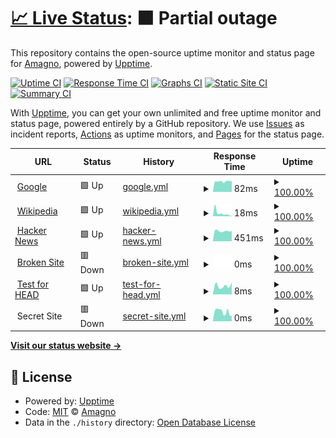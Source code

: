 # [📈 Live Status](https://status.amagno.cloud): <!--live status--> **🟧 Partial outage**

This repository contains the open-source uptime monitor and status page for [Amagno](https://status.amagno.cloud), powered by [Upptime](https://github.com/upptime/upptime).

[![Uptime CI](https://github.com/koj-co/upptime/workflows/Uptime%20CI/badge.svg)](https://github.com/koj-co/upptime/actions?query=workflow%3A%22Uptime+CI%22)
[![Response Time CI](https://github.com/koj-co/upptime/workflows/Response%20Time%20CI/badge.svg)](https://github.com/koj-co/upptime/actions?query=workflow%3A%22Response+Time+CI%22)
[![Graphs CI](https://github.com/koj-co/upptime/workflows/Graphs%20CI/badge.svg)](https://github.com/koj-co/upptime/actions?query=workflow%3A%22Graphs+CI%22)
[![Static Site CI](https://github.com/koj-co/upptime/workflows/Static%20Site%20CI/badge.svg)](https://github.com/koj-co/upptime/actions?query=workflow%3A%22Static+Site+CI%22)
[![Summary CI](https://github.com/koj-co/upptime/workflows/Summary%20CI/badge.svg)](https://github.com/koj-co/upptime/actions?query=workflow%3A%22Summary+CI%22)

With [Upptime](https://upptime.js.org), you can get your own unlimited and free uptime monitor and status page, powered entirely by a GitHub repository. We use [Issues](https://github.com/amagno-io/upptime/issues) as incident reports, [Actions](https://github.com/amagno-io/upptime/actions) as uptime monitors, and [Pages](https://status.amagno.cloud) for the status page.

<!--start: status pages-->
<!-- This summary is generated by Upptime (https://github.com/upptime/upptime) -->
<!-- Do not edit this manually, your changes will be overwritten -->
<!-- prettier-ignore -->
| URL | Status | History | Response Time | Uptime |
| --- | ------ | ------- | ------------- | ------ |
| <img alt="" src="https://favicons.githubusercontent.com/www.google.com" height="13"> [Google](https://www.google.com) | 🟩 Up | [google.yml](https://github.com/amagno-io/upptime/commits/master/history/google.yml) | <details><summary><img alt="Response time graph" src="./graphs/google/response-time-week.png" height="20"> 82ms</summary><br><a href="https://status.amagno.cloud/history/google"><img alt="Response time 82" src="https://img.shields.io/endpoint?url=https%3A%2F%2Fraw.githubusercontent.com%2Famagno-io%2Fupptime%2Fmaster%2Fapi%2Fgoogle%2Fresponse-time.json"></a><br><a href="https://status.amagno.cloud/history/google"><img alt="24-hour response time 82" src="https://img.shields.io/endpoint?url=https%3A%2F%2Fraw.githubusercontent.com%2Famagno-io%2Fupptime%2Fmaster%2Fapi%2Fgoogle%2Fresponse-time-day.json"></a><br><a href="https://status.amagno.cloud/history/google"><img alt="7-day response time 82" src="https://img.shields.io/endpoint?url=https%3A%2F%2Fraw.githubusercontent.com%2Famagno-io%2Fupptime%2Fmaster%2Fapi%2Fgoogle%2Fresponse-time-week.json"></a><br><a href="https://status.amagno.cloud/history/google"><img alt="30-day response time 82" src="https://img.shields.io/endpoint?url=https%3A%2F%2Fraw.githubusercontent.com%2Famagno-io%2Fupptime%2Fmaster%2Fapi%2Fgoogle%2Fresponse-time-month.json"></a><br><a href="https://status.amagno.cloud/history/google"><img alt="1-year response time 82" src="https://img.shields.io/endpoint?url=https%3A%2F%2Fraw.githubusercontent.com%2Famagno-io%2Fupptime%2Fmaster%2Fapi%2Fgoogle%2Fresponse-time-year.json"></a></details> | <details><summary><a href="https://status.amagno.cloud/history/google">100.00%</a></summary><a href="https://status.amagno.cloud/history/google"><img alt="All-time uptime 100.00%" src="https://img.shields.io/endpoint?url=https%3A%2F%2Fraw.githubusercontent.com%2Famagno-io%2Fupptime%2Fmaster%2Fapi%2Fgoogle%2Fuptime.json"></a><br><a href="https://status.amagno.cloud/history/google"><img alt="24-hour uptime 100.00%" src="https://img.shields.io/endpoint?url=https%3A%2F%2Fraw.githubusercontent.com%2Famagno-io%2Fupptime%2Fmaster%2Fapi%2Fgoogle%2Fuptime-day.json"></a><br><a href="https://status.amagno.cloud/history/google"><img alt="7-day uptime 100.00%" src="https://img.shields.io/endpoint?url=https%3A%2F%2Fraw.githubusercontent.com%2Famagno-io%2Fupptime%2Fmaster%2Fapi%2Fgoogle%2Fuptime-week.json"></a><br><a href="https://status.amagno.cloud/history/google"><img alt="30-day uptime 100.00%" src="https://img.shields.io/endpoint?url=https%3A%2F%2Fraw.githubusercontent.com%2Famagno-io%2Fupptime%2Fmaster%2Fapi%2Fgoogle%2Fuptime-month.json"></a><br><a href="https://status.amagno.cloud/history/google"><img alt="1-year uptime 100.00%" src="https://img.shields.io/endpoint?url=https%3A%2F%2Fraw.githubusercontent.com%2Famagno-io%2Fupptime%2Fmaster%2Fapi%2Fgoogle%2Fuptime-year.json"></a></details>
| <img alt="" src="https://favicons.githubusercontent.com/en.wikipedia.org" height="13"> [Wikipedia](https://en.wikipedia.org) | 🟩 Up | [wikipedia.yml](https://github.com/amagno-io/upptime/commits/master/history/wikipedia.yml) | <details><summary><img alt="Response time graph" src="./graphs/wikipedia/response-time-week.png" height="20"> 18ms</summary><br><a href="https://status.amagno.cloud/history/wikipedia"><img alt="Response time 18" src="https://img.shields.io/endpoint?url=https%3A%2F%2Fraw.githubusercontent.com%2Famagno-io%2Fupptime%2Fmaster%2Fapi%2Fwikipedia%2Fresponse-time.json"></a><br><a href="https://status.amagno.cloud/history/wikipedia"><img alt="24-hour response time 18" src="https://img.shields.io/endpoint?url=https%3A%2F%2Fraw.githubusercontent.com%2Famagno-io%2Fupptime%2Fmaster%2Fapi%2Fwikipedia%2Fresponse-time-day.json"></a><br><a href="https://status.amagno.cloud/history/wikipedia"><img alt="7-day response time 18" src="https://img.shields.io/endpoint?url=https%3A%2F%2Fraw.githubusercontent.com%2Famagno-io%2Fupptime%2Fmaster%2Fapi%2Fwikipedia%2Fresponse-time-week.json"></a><br><a href="https://status.amagno.cloud/history/wikipedia"><img alt="30-day response time 18" src="https://img.shields.io/endpoint?url=https%3A%2F%2Fraw.githubusercontent.com%2Famagno-io%2Fupptime%2Fmaster%2Fapi%2Fwikipedia%2Fresponse-time-month.json"></a><br><a href="https://status.amagno.cloud/history/wikipedia"><img alt="1-year response time 18" src="https://img.shields.io/endpoint?url=https%3A%2F%2Fraw.githubusercontent.com%2Famagno-io%2Fupptime%2Fmaster%2Fapi%2Fwikipedia%2Fresponse-time-year.json"></a></details> | <details><summary><a href="https://status.amagno.cloud/history/wikipedia">100.00%</a></summary><a href="https://status.amagno.cloud/history/wikipedia"><img alt="All-time uptime 100.00%" src="https://img.shields.io/endpoint?url=https%3A%2F%2Fraw.githubusercontent.com%2Famagno-io%2Fupptime%2Fmaster%2Fapi%2Fwikipedia%2Fuptime.json"></a><br><a href="https://status.amagno.cloud/history/wikipedia"><img alt="24-hour uptime 100.00%" src="https://img.shields.io/endpoint?url=https%3A%2F%2Fraw.githubusercontent.com%2Famagno-io%2Fupptime%2Fmaster%2Fapi%2Fwikipedia%2Fuptime-day.json"></a><br><a href="https://status.amagno.cloud/history/wikipedia"><img alt="7-day uptime 100.00%" src="https://img.shields.io/endpoint?url=https%3A%2F%2Fraw.githubusercontent.com%2Famagno-io%2Fupptime%2Fmaster%2Fapi%2Fwikipedia%2Fuptime-week.json"></a><br><a href="https://status.amagno.cloud/history/wikipedia"><img alt="30-day uptime 100.00%" src="https://img.shields.io/endpoint?url=https%3A%2F%2Fraw.githubusercontent.com%2Famagno-io%2Fupptime%2Fmaster%2Fapi%2Fwikipedia%2Fuptime-month.json"></a><br><a href="https://status.amagno.cloud/history/wikipedia"><img alt="1-year uptime 100.00%" src="https://img.shields.io/endpoint?url=https%3A%2F%2Fraw.githubusercontent.com%2Famagno-io%2Fupptime%2Fmaster%2Fapi%2Fwikipedia%2Fuptime-year.json"></a></details>
| <img alt="" src="https://favicons.githubusercontent.com/news.ycombinator.com" height="13"> [Hacker News](https://news.ycombinator.com) | 🟩 Up | [hacker-news.yml](https://github.com/amagno-io/upptime/commits/master/history/hacker-news.yml) | <details><summary><img alt="Response time graph" src="./graphs/hacker-news/response-time-week.png" height="20"> 451ms</summary><br><a href="https://status.amagno.cloud/history/hacker-news"><img alt="Response time 451" src="https://img.shields.io/endpoint?url=https%3A%2F%2Fraw.githubusercontent.com%2Famagno-io%2Fupptime%2Fmaster%2Fapi%2Fhacker-news%2Fresponse-time.json"></a><br><a href="https://status.amagno.cloud/history/hacker-news"><img alt="24-hour response time 451" src="https://img.shields.io/endpoint?url=https%3A%2F%2Fraw.githubusercontent.com%2Famagno-io%2Fupptime%2Fmaster%2Fapi%2Fhacker-news%2Fresponse-time-day.json"></a><br><a href="https://status.amagno.cloud/history/hacker-news"><img alt="7-day response time 451" src="https://img.shields.io/endpoint?url=https%3A%2F%2Fraw.githubusercontent.com%2Famagno-io%2Fupptime%2Fmaster%2Fapi%2Fhacker-news%2Fresponse-time-week.json"></a><br><a href="https://status.amagno.cloud/history/hacker-news"><img alt="30-day response time 451" src="https://img.shields.io/endpoint?url=https%3A%2F%2Fraw.githubusercontent.com%2Famagno-io%2Fupptime%2Fmaster%2Fapi%2Fhacker-news%2Fresponse-time-month.json"></a><br><a href="https://status.amagno.cloud/history/hacker-news"><img alt="1-year response time 451" src="https://img.shields.io/endpoint?url=https%3A%2F%2Fraw.githubusercontent.com%2Famagno-io%2Fupptime%2Fmaster%2Fapi%2Fhacker-news%2Fresponse-time-year.json"></a></details> | <details><summary><a href="https://status.amagno.cloud/history/hacker-news">100.00%</a></summary><a href="https://status.amagno.cloud/history/hacker-news"><img alt="All-time uptime 100.00%" src="https://img.shields.io/endpoint?url=https%3A%2F%2Fraw.githubusercontent.com%2Famagno-io%2Fupptime%2Fmaster%2Fapi%2Fhacker-news%2Fuptime.json"></a><br><a href="https://status.amagno.cloud/history/hacker-news"><img alt="24-hour uptime 100.00%" src="https://img.shields.io/endpoint?url=https%3A%2F%2Fraw.githubusercontent.com%2Famagno-io%2Fupptime%2Fmaster%2Fapi%2Fhacker-news%2Fuptime-day.json"></a><br><a href="https://status.amagno.cloud/history/hacker-news"><img alt="7-day uptime 100.00%" src="https://img.shields.io/endpoint?url=https%3A%2F%2Fraw.githubusercontent.com%2Famagno-io%2Fupptime%2Fmaster%2Fapi%2Fhacker-news%2Fuptime-week.json"></a><br><a href="https://status.amagno.cloud/history/hacker-news"><img alt="30-day uptime 100.00%" src="https://img.shields.io/endpoint?url=https%3A%2F%2Fraw.githubusercontent.com%2Famagno-io%2Fupptime%2Fmaster%2Fapi%2Fhacker-news%2Fuptime-month.json"></a><br><a href="https://status.amagno.cloud/history/hacker-news"><img alt="1-year uptime 100.00%" src="https://img.shields.io/endpoint?url=https%3A%2F%2Fraw.githubusercontent.com%2Famagno-io%2Fupptime%2Fmaster%2Fapi%2Fhacker-news%2Fuptime-year.json"></a></details>
| <img alt="" src="https://favicons.githubusercontent.com/thissitedoesnotexist.com" height="13"> [Broken Site](https://thissitedoesnotexist.com) | 🟥 Down | [broken-site.yml](https://github.com/amagno-io/upptime/commits/master/history/broken-site.yml) | <details><summary><img alt="Response time graph" src="./graphs/broken-site/response-time-week.png" height="20"> 0ms</summary><br><a href="https://status.amagno.cloud/history/broken-site"><img alt="Response time 0" src="https://img.shields.io/endpoint?url=https%3A%2F%2Fraw.githubusercontent.com%2Famagno-io%2Fupptime%2Fmaster%2Fapi%2Fbroken-site%2Fresponse-time.json"></a><br><a href="https://status.amagno.cloud/history/broken-site"><img alt="24-hour response time 0" src="https://img.shields.io/endpoint?url=https%3A%2F%2Fraw.githubusercontent.com%2Famagno-io%2Fupptime%2Fmaster%2Fapi%2Fbroken-site%2Fresponse-time-day.json"></a><br><a href="https://status.amagno.cloud/history/broken-site"><img alt="7-day response time 0" src="https://img.shields.io/endpoint?url=https%3A%2F%2Fraw.githubusercontent.com%2Famagno-io%2Fupptime%2Fmaster%2Fapi%2Fbroken-site%2Fresponse-time-week.json"></a><br><a href="https://status.amagno.cloud/history/broken-site"><img alt="30-day response time 0" src="https://img.shields.io/endpoint?url=https%3A%2F%2Fraw.githubusercontent.com%2Famagno-io%2Fupptime%2Fmaster%2Fapi%2Fbroken-site%2Fresponse-time-month.json"></a><br><a href="https://status.amagno.cloud/history/broken-site"><img alt="1-year response time 0" src="https://img.shields.io/endpoint?url=https%3A%2F%2Fraw.githubusercontent.com%2Famagno-io%2Fupptime%2Fmaster%2Fapi%2Fbroken-site%2Fresponse-time-year.json"></a></details> | <details><summary><a href="https://status.amagno.cloud/history/broken-site">100.00%</a></summary><a href="https://status.amagno.cloud/history/broken-site"><img alt="All-time uptime 100.00%" src="https://img.shields.io/endpoint?url=https%3A%2F%2Fraw.githubusercontent.com%2Famagno-io%2Fupptime%2Fmaster%2Fapi%2Fbroken-site%2Fuptime.json"></a><br><a href="https://status.amagno.cloud/history/broken-site"><img alt="24-hour uptime 100.00%" src="https://img.shields.io/endpoint?url=https%3A%2F%2Fraw.githubusercontent.com%2Famagno-io%2Fupptime%2Fmaster%2Fapi%2Fbroken-site%2Fuptime-day.json"></a><br><a href="https://status.amagno.cloud/history/broken-site"><img alt="7-day uptime 100.00%" src="https://img.shields.io/endpoint?url=https%3A%2F%2Fraw.githubusercontent.com%2Famagno-io%2Fupptime%2Fmaster%2Fapi%2Fbroken-site%2Fuptime-week.json"></a><br><a href="https://status.amagno.cloud/history/broken-site"><img alt="30-day uptime 100.00%" src="https://img.shields.io/endpoint?url=https%3A%2F%2Fraw.githubusercontent.com%2Famagno-io%2Fupptime%2Fmaster%2Fapi%2Fbroken-site%2Fuptime-month.json"></a><br><a href="https://status.amagno.cloud/history/broken-site"><img alt="1-year uptime 100.00%" src="https://img.shields.io/endpoint?url=https%3A%2F%2Fraw.githubusercontent.com%2Famagno-io%2Fupptime%2Fmaster%2Fapi%2Fbroken-site%2Fuptime-year.json"></a></details>
| <img alt="" src="https://favicons.githubusercontent.com/www.google.com" height="13"> [Test for HEAD](https://www.google.com) | 🟩 Up | [test-for-head.yml](https://github.com/amagno-io/upptime/commits/master/history/test-for-head.yml) | <details><summary><img alt="Response time graph" src="./graphs/test-for-head/response-time-week.png" height="20"> 8ms</summary><br><a href="https://status.amagno.cloud/history/test-for-head"><img alt="Response time 8" src="https://img.shields.io/endpoint?url=https%3A%2F%2Fraw.githubusercontent.com%2Famagno-io%2Fupptime%2Fmaster%2Fapi%2Ftest-for-head%2Fresponse-time.json"></a><br><a href="https://status.amagno.cloud/history/test-for-head"><img alt="24-hour response time 8" src="https://img.shields.io/endpoint?url=https%3A%2F%2Fraw.githubusercontent.com%2Famagno-io%2Fupptime%2Fmaster%2Fapi%2Ftest-for-head%2Fresponse-time-day.json"></a><br><a href="https://status.amagno.cloud/history/test-for-head"><img alt="7-day response time 8" src="https://img.shields.io/endpoint?url=https%3A%2F%2Fraw.githubusercontent.com%2Famagno-io%2Fupptime%2Fmaster%2Fapi%2Ftest-for-head%2Fresponse-time-week.json"></a><br><a href="https://status.amagno.cloud/history/test-for-head"><img alt="30-day response time 8" src="https://img.shields.io/endpoint?url=https%3A%2F%2Fraw.githubusercontent.com%2Famagno-io%2Fupptime%2Fmaster%2Fapi%2Ftest-for-head%2Fresponse-time-month.json"></a><br><a href="https://status.amagno.cloud/history/test-for-head"><img alt="1-year response time 8" src="https://img.shields.io/endpoint?url=https%3A%2F%2Fraw.githubusercontent.com%2Famagno-io%2Fupptime%2Fmaster%2Fapi%2Ftest-for-head%2Fresponse-time-year.json"></a></details> | <details><summary><a href="https://status.amagno.cloud/history/test-for-head">100.00%</a></summary><a href="https://status.amagno.cloud/history/test-for-head"><img alt="All-time uptime 100.00%" src="https://img.shields.io/endpoint?url=https%3A%2F%2Fraw.githubusercontent.com%2Famagno-io%2Fupptime%2Fmaster%2Fapi%2Ftest-for-head%2Fuptime.json"></a><br><a href="https://status.amagno.cloud/history/test-for-head"><img alt="24-hour uptime 100.00%" src="https://img.shields.io/endpoint?url=https%3A%2F%2Fraw.githubusercontent.com%2Famagno-io%2Fupptime%2Fmaster%2Fapi%2Ftest-for-head%2Fuptime-day.json"></a><br><a href="https://status.amagno.cloud/history/test-for-head"><img alt="7-day uptime 100.00%" src="https://img.shields.io/endpoint?url=https%3A%2F%2Fraw.githubusercontent.com%2Famagno-io%2Fupptime%2Fmaster%2Fapi%2Ftest-for-head%2Fuptime-week.json"></a><br><a href="https://status.amagno.cloud/history/test-for-head"><img alt="30-day uptime 100.00%" src="https://img.shields.io/endpoint?url=https%3A%2F%2Fraw.githubusercontent.com%2Famagno-io%2Fupptime%2Fmaster%2Fapi%2Ftest-for-head%2Fuptime-month.json"></a><br><a href="https://status.amagno.cloud/history/test-for-head"><img alt="1-year uptime 100.00%" src="https://img.shields.io/endpoint?url=https%3A%2F%2Fraw.githubusercontent.com%2Famagno-io%2Fupptime%2Fmaster%2Fapi%2Ftest-for-head%2Fuptime-year.json"></a></details>
| <img alt="" src="https://favicons.githubusercontent.com/null" height="13"> Secret Site | 🟥 Down | [secret-site.yml](https://github.com/amagno-io/upptime/commits/master/history/secret-site.yml) | <details><summary><img alt="Response time graph" src="./graphs/secret-site/response-time-week.png" height="20"> 0ms</summary><br><a href="https://status.amagno.cloud/history/secret-site"><img alt="Response time 0" src="https://img.shields.io/endpoint?url=https%3A%2F%2Fraw.githubusercontent.com%2Famagno-io%2Fupptime%2Fmaster%2Fapi%2Fsecret-site%2Fresponse-time.json"></a><br><a href="https://status.amagno.cloud/history/secret-site"><img alt="24-hour response time 0" src="https://img.shields.io/endpoint?url=https%3A%2F%2Fraw.githubusercontent.com%2Famagno-io%2Fupptime%2Fmaster%2Fapi%2Fsecret-site%2Fresponse-time-day.json"></a><br><a href="https://status.amagno.cloud/history/secret-site"><img alt="7-day response time 0" src="https://img.shields.io/endpoint?url=https%3A%2F%2Fraw.githubusercontent.com%2Famagno-io%2Fupptime%2Fmaster%2Fapi%2Fsecret-site%2Fresponse-time-week.json"></a><br><a href="https://status.amagno.cloud/history/secret-site"><img alt="30-day response time 0" src="https://img.shields.io/endpoint?url=https%3A%2F%2Fraw.githubusercontent.com%2Famagno-io%2Fupptime%2Fmaster%2Fapi%2Fsecret-site%2Fresponse-time-month.json"></a><br><a href="https://status.amagno.cloud/history/secret-site"><img alt="1-year response time 0" src="https://img.shields.io/endpoint?url=https%3A%2F%2Fraw.githubusercontent.com%2Famagno-io%2Fupptime%2Fmaster%2Fapi%2Fsecret-site%2Fresponse-time-year.json"></a></details> | <details><summary><a href="https://status.amagno.cloud/history/secret-site">100.00%</a></summary><a href="https://status.amagno.cloud/history/secret-site"><img alt="All-time uptime 100.00%" src="https://img.shields.io/endpoint?url=https%3A%2F%2Fraw.githubusercontent.com%2Famagno-io%2Fupptime%2Fmaster%2Fapi%2Fsecret-site%2Fuptime.json"></a><br><a href="https://status.amagno.cloud/history/secret-site"><img alt="24-hour uptime 99.99%" src="https://img.shields.io/endpoint?url=https%3A%2F%2Fraw.githubusercontent.com%2Famagno-io%2Fupptime%2Fmaster%2Fapi%2Fsecret-site%2Fuptime-day.json"></a><br><a href="https://status.amagno.cloud/history/secret-site"><img alt="7-day uptime 100.00%" src="https://img.shields.io/endpoint?url=https%3A%2F%2Fraw.githubusercontent.com%2Famagno-io%2Fupptime%2Fmaster%2Fapi%2Fsecret-site%2Fuptime-week.json"></a><br><a href="https://status.amagno.cloud/history/secret-site"><img alt="30-day uptime 100.00%" src="https://img.shields.io/endpoint?url=https%3A%2F%2Fraw.githubusercontent.com%2Famagno-io%2Fupptime%2Fmaster%2Fapi%2Fsecret-site%2Fuptime-month.json"></a><br><a href="https://status.amagno.cloud/history/secret-site"><img alt="1-year uptime 100.00%" src="https://img.shields.io/endpoint?url=https%3A%2F%2Fraw.githubusercontent.com%2Famagno-io%2Fupptime%2Fmaster%2Fapi%2Fsecret-site%2Fuptime-year.json"></a></details>

<!--end: status pages-->

[**Visit our status website →**](https://status.amagno.cloud)

## 📄 License

- Powered by: [Upptime](https://github.com/upptime/upptime)
- Code: [MIT](./LICENSE) © [Amagno](https://status.amagno.cloud)
- Data in the `./history` directory: [Open Database License](https://opendatacommons.org/licenses/odbl/1-0/)
